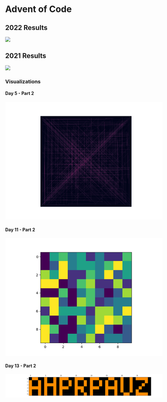# Advent of Code

## 2022 Results

![](https://img.shields.io/badge/stars%20⭐-15-yellow#22)

## 2021 Results

![](https://img.shields.io/badge/stars%20⭐-30-yellow)

### Visualizations

#### Day 5 - Part 2

![](https://github.com/flomero/AoC/blob/main/2021/5/img.png?raw=true)

#### Day 11 - Part 2

![](https://github.com/flomero/AoC/blob/main/2021/11/animation.gif?raw=true)

#### Day 13 - Part 2

![](https://github.com/flomero/AoC/blob/main/2021/13/img.png?raw=true)
